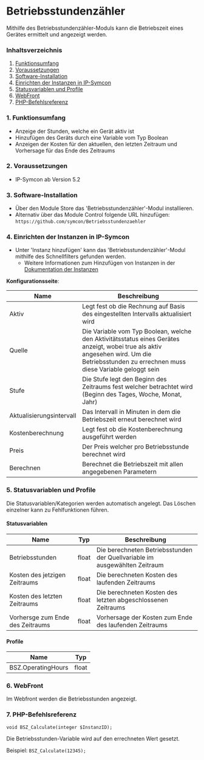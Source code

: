 # Betriebsstundenzähler
Mithilfe des Betriebsstundenzähler-Moduls kann die Betriebszeit eines Gerätes ermittelt und angezeigt werden.

### Inhaltsverzeichnis

1. [Funktionsumfang](#1-funktionsumfang)
2. [Voraussetzungen](#2-voraussetzungen)
3. [Software-Installation](#3-software-installation)
4. [Einrichten der Instanzen in IP-Symcon](#4-einrichten-der-instanzen-in-ip-symcon)
5. [Statusvariablen und Profile](#5-statusvariablen-und-profile)
6. [WebFront](#6-webfront)
7. [PHP-Befehlsreferenz](#7-php-befehlsreferenz)

### 1. Funktionsumfang

* Anzeige der Stunden, welche ein Gerät aktiv ist
* Hinzufügen des Geräts durch eine Variable vom Typ Boolean
* Anzeigen der Kosten für den aktuellen, den letzten Zeitraum und Vorhersage für das Ende des Zeitraums

### 2. Voraussetzungen

- IP-Symcon ab Version 5.2

### 3. Software-Installation

* Über den Module Store das 'Betriebsstundenzähler'-Modul installieren.
* Alternativ über das Module Control folgende URL hinzufügen: `https://github.com/symcon/Betriebsstundenzaehler`

### 4. Einrichten der Instanzen in IP-Symcon

 - Unter 'Instanz hinzufügen' kann das 'Betriebsstundenzähler'-Modul mithilfe des Schnellfilters gefunden werden.
    - Weitere Informationen zum Hinzufügen von Instanzen in der [Dokumentation der Instanzen](https://www.symcon.de/service/dokumentation/konzepte/instanzen/#Instanz_hinzufügen)

__Konfigurationsseite__:

Name                     | Beschreibung
------------------------ | ------------------
Aktiv                    | Legt fest ob die Rechnung auf Basis des eingestellten Intervalls aktualisiert wird
Quelle                   | Die Variable vom Typ Boolean, welche den Aktivitätsstatus eines Gerätes anzeigt, wobei true als aktiv angesehen wird. Um die Betriebsstunden zu errechnen muss diese Variable geloggt sein
Stufe                    | Die Stufe legt den Beginn des Zeitraums fest welcher betrachtet wird (Beginn des Tages, Woche, Monat, Jahr)
Aktualisierungsintervall | Das Intervall in Minuten in dem die Betriebszeit erneut berechnet wird
Kostenberechnung         | Legt fest ob die Kostenberechnung ausgeführt werden
Preis                    | Der Preis welcher pro Betriebsstunde berechnet wird
Berechnen                | Berechnet die Betriebszeit mit allen angegebenen Parametern

### 5. Statusvariablen und Profile

Die Statusvariablen/Kategorien werden automatisch angelegt. Das Löschen einzelner kann zu Fehlfunktionen führen.

#### Statusvariablen

Name                             | Typ   | Beschreibung
-------------------------------- | ----- | ------------
Betriebsstunden                  | float | Die berechneten Betriebsstunden der Quellvariable im ausgewählten Zeitraum
Kosten des jetzigen Zeitraums    | float | Die berechneten Kosten des laufenden Zeitraums
Kosten des letzten Zeitraums     | float | Die berechneten Kosten des letzten abgeschlossenen Zeitraums
Vorhersge zum Ende des Zeitraums | float | Vorhersage der Kosten zum Ende des laufenden Zeitraums

#### Profile

Name              | Typ
----------------- | -------
BSZ.OperatingHours| float

### 6. WebFront

Im Webfront werden die Betriebsstunden angezeigt.

### 7. PHP-Befehlsreferenz

`void BSZ_Calculate(integer $InstanzID);`

Die Betriebsstunden-Variable wird auf den errechneten Wert gesetzt.

Beispiel:
`BSZ_Calculate(12345);`
